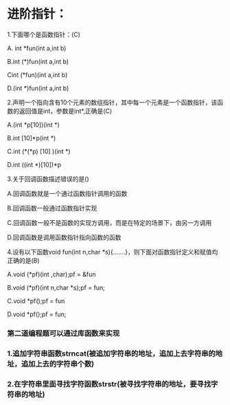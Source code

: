 # 进阶指针：

1.下面哪个是函数指针：(C)

A. int *fun(int a,int b)

B.int (*)fun(int a,int b)

Cint (*fun)(int a,int b)

D.(int *)fun(int a,int b)

2.声明一个指向含有10个元素的数组指针，其中每一个元素是一个函数指针，该函数的返回值是int，参数是int*,正确是(C)

A.(int *p[10])(int *)

B.int [10]*p(int *)

C.int (*(\*p) [10] )(int *)

D.int ((int *)[10])\*p

3.关于回调函数描述错误的是()

A.回调函数就是一个通过函数指针调用的函数

B.回调函数一般通过函数指针实现

C.回调函数一般不是函数的实现方调用，而是在特定的场景下，由另一方调用

D.回调函数是调用函数指针指向函数的函数

4.设有以下函数void fun(int n,char *s){.......}，则下面对函数指针定义和赋值均正确的是(B)

A.void (*pf)(int ,char);pf = &fun

B.void (*pf)(int n,char *s);pf = fun;

C.void *pf();pf = fun

D.void *pf();pf = fun;



### 第二道编程题可以通过库函数来实现

### 1.追加字符串函数strncat(被追加字符串的地址，追加上去字符串的地址，追加上去的字符串个数)

### 2.在字符串里面寻找字符函数strstr(被寻找字符串的地址，要寻找字符串的地址)